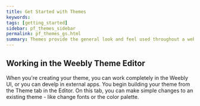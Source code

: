 ```yaml
---
title: Get Started with Themes
keywords:
tags: [getting_started]
sidebar: pf_themes_sidebar
permalink: pf_themes_gs.html
summary: Themes provide the general look and feel used throughout a website. While Weebly provides a number of great themes, you may find you want to change a few things in a theme. Or maybe you want to change everything! You can do those and everything in between. And once you're done, you can use it on your site or share with your client or friends. To get started, create a web site that you can use to test your theme. Then download our Base theme as a starting point, and start building from there! Or find a theme you mostly like and then change the things you don't. These docs will provide you with all you need to bring your design to the web.
---
```

## Working in the Weebly Theme Editor
When you're creating your theme, you can work completely in the Weebly UI, or you can develp in external apps. You begin building your theme from the Theme tab in the Editor. On this tab, you can make simple changes to an existing theme - like change fonts or the color palette.
